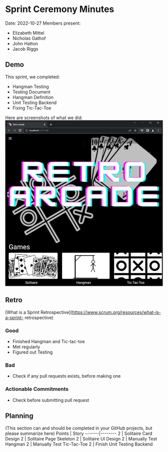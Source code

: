 # Sprint Ceremony Minutes
  
Date: 2022-10-27
Members present:
* Elizabeth Mittel
* Nicholas Gathof
* John Hatton
* Jacob Riggs
  
## Demo
This sprint, we completed:
* Hangman Testing
* Testing Document
* Hangman Definition
* Unit Testing Backend
* Fixing Tic-Tac-Toe

Here are screenshots of what we did:
![Thing](../src/assets/images/RA_Homepage.png)
## Retro
[What is a Sprint Retrospective](https://www.scrum.org/resources/what-is-a-sprint-
retrospective)
### Good
* Finished Hangman and Tic-tac-toe
* Met regularly
* Figured out Testing


### Bad
* Check if any pull requests exists, before making one

### Actionable Commitments
* Check before submitting pull request

## Planning
(This section can and should be completed in your GitHub projects, but please 
summarize here)
Points | Story
-------|--------
2      | Solitaire Card Design
2      | Solitaire Page Skeleton
2      | Solitaire UI Design
2      | Manually Test Hangman
2      | Manually Test Tic-Tac-Toe
2      | Finish Unit Testing Backend